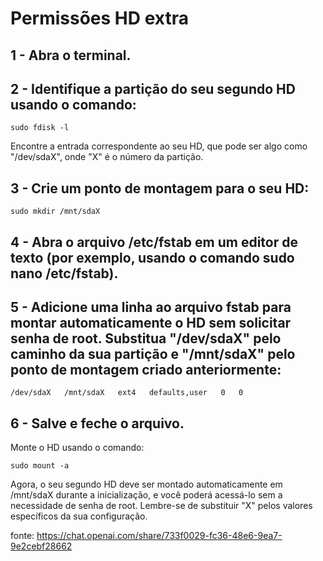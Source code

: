 # Permissões HD extra

## 1 - Abra o terminal.


## 2 - Identifique a partição do seu segundo HD usando o comando:
```
sudo fdisk -l
```

Encontre a entrada correspondente ao seu HD, que pode ser algo como "/dev/sdaX", onde "X" é o número da partição.


## 3 - Crie um ponto de montagem para o seu HD:
```
sudo mkdir /mnt/sdaX
```


## 4 - Abra o arquivo /etc/fstab em um editor de texto (por exemplo, usando o comando sudo nano /etc/fstab).


## 5 - Adicione uma linha ao arquivo fstab para montar automaticamente o HD sem solicitar senha de root. Substitua "/dev/sdaX" pelo caminho da sua partição e "/mnt/sdaX" pelo ponto de montagem criado anteriormente:
```
/dev/sdaX   /mnt/sdaX   ext4   defaults,user   0   0
```


## 6 - Salve e feche o arquivo.

Monte o HD usando o comando:
```
sudo mount -a
```

Agora, o seu segundo HD deve ser montado automaticamente em /mnt/sdaX durante a inicialização, e você poderá acessá-lo sem a necessidade de senha de root. Lembre-se de substituir "X" pelos valores específicos da sua configuração.

fonte:
https://chat.openai.com/share/733f0029-fc36-48e6-9ea7-9e2cebf28662
